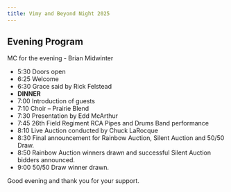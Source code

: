 ```yaml
---
title: Vimy and Beyond Night 2025
---
```


## Evening Program

MC for the evening - Brian Midwinter

- 5:30	Doors open
- 6:25	Welcome
- 6:30	Grace said by Rick Felstead
- **DINNER**
- 7:00	Introduction of guests
- 7:10	Choir – Prairie Blend
- 7:30	Presentation by Edd McArthur
- 7:45	26th Field Regiment RCA Pipes and Drums Band performance
- 8:10	Live Auction conducted by Chuck LaRocque
- 8:30	Final announcement for Rainbow Auction, Silent Auction and 50/50 Draw.
- 8:50	Rainbow Auction winners drawn and successful Silent Auction bidders announced.
- 9:00	50/50 Draw winner drawn.

Good evening and thank you for your support.
